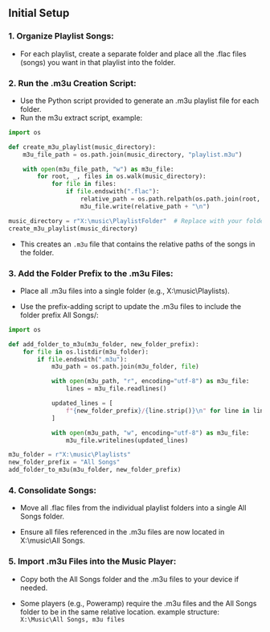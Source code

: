 ## Initial Setup

### 1. Organize Playlist Songs:

- For each playlist, create a separate folder and place all the .flac files (songs) you want in that playlist into the folder.

### 2. Run the .m3u Creation Script:

- Use the Python script provided to generate an .m3u playlist file for each folder.
- Run the m3u extract script, example:
```py
import os

def create_m3u_playlist(music_directory):
    m3u_file_path = os.path.join(music_directory, "playlist.m3u")

    with open(m3u_file_path, "w") as m3u_file:
        for root, _, files in os.walk(music_directory):
            for file in files:
                if file.endswith(".flac"):
                    relative_path = os.path.relpath(os.path.join(root, file), music_directory)
                    m3u_file.write(relative_path + "\n")

music_directory = r"X:\music\PlaylistFolder"  # Replace with your folder path
create_m3u_playlist(music_directory)
```
- This creates an `.m3u` file that contains the relative paths of the songs in the folder.

### 3. Add the Folder Prefix to the .m3u Files:

- Place all .m3u files into a single folder (e.g., X:\music\Playlists).

- Use the prefix-adding script to update the .m3u files to include the folder prefix All Songs/:
```py
import os

def add_folder_to_m3u(m3u_folder, new_folder_prefix):
    for file in os.listdir(m3u_folder):
        if file.endswith(".m3u"):
            m3u_path = os.path.join(m3u_folder, file)

            with open(m3u_path, "r", encoding="utf-8") as m3u_file:
                lines = m3u_file.readlines()

            updated_lines = [
                f"{new_folder_prefix}/{line.strip()}\n" for line in lines if line.strip()
            ]

            with open(m3u_path, "w", encoding="utf-8") as m3u_file:
                m3u_file.writelines(updated_lines)

m3u_folder = r"X:\music\Playlists"
new_folder_prefix = "All Songs"
add_folder_to_m3u(m3u_folder, new_folder_prefix)
```
### 4. Consolidate Songs:

- Move all .flac files from the individual playlist folders into a single All Songs folder.

- Ensure all files referenced in the .m3u files are now located in X:\music\All Songs.

### 5. Import .m3u Files into the Music Player:

- Copy both the All Songs folder and the .m3u files to your device if needed.

- Some players (e.g., Poweramp) require the .m3u files and the All Songs folder to be in the same relative location.
example structure: `X:\Music\All Songs, m3u files`
